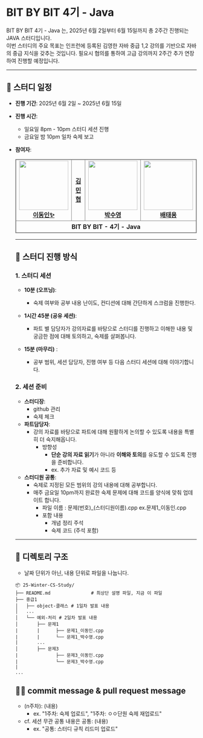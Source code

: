 # BIT BY BIT 4기 - Java

BIT BY BIT 4기 - Java 는,
2025년 6월 2일부터 6월 15일까지 총 2주간 진행되는 JAVA 스터디입니다.  
이번 스터디의 주요 목표는 인프런에 등록된 김영한 자바 중급 1,2 강의를 기반으로 자바의 중급 지식을 갖추는 것입니다.
필요시 협의를 통하여 고급 강의까지 2주간 추가 연장하여 진행할 예정입니다.

---

## 📅 스터디 일정

- **진행 기간**: 2025년 6월 2일 ~ 2025년 6월 15일
- **진행 시간**: 
  - 일요일 8pm - 10pm 스터디 세션 진행
  - 금요일 밤 10pm 일차 숙제 보고 
- **참여자**:
  <table style="border: 0.5px solid gray; width: 100%; border-collapse: collapse; text-align: center;">
  <tr>
    <td style="border: 0.5px solid gray;">
      <a href="https://github.com/donginLee">
        <img src="https://avatars.githubusercontent.com/donginLee" width="130px;" alt="">
        <br><b>이동인✨</b>
      </a>
    </td>
    <td style="border: 0.5px solid gray;">
      <a href="https://github.com/gbgreenbravo">
        <img src="https://avatars.githubusercontent.com/gbgreenbravo width="130px;" alt="">
        <br><b>김민협</b>
      </a>
              <td style="border: 0.5px solid gray;">
      <a href="[https://github.com/qkrtudwkd](https://github.com/qkrtudwkd)">
        <img src="https://avatars.githubusercontent.com/qkrtndwkd" width="130px;" alt="">
        <br><b>박수영</b>
      </a>
    </td>
    </td>
        <td style="border: 0.5px solid gray;">
      <a href="https://github.com/snow9802">
        <img src="https://avatars.githubusercontent.com/snow9802" width="130px;" alt="">
        <br><b>배태용</b>
      </a>
    </td>
    
  </tr>
  <tr>
    <td colspan="4" style="border: 0.5px solid gray;"><b>BIT BY BIT - 4기 - Java </b></td>
  </tr>
</table>


---

## 📝 스터디 진행 방식

### 1. 스터디 세션
- **10분 (오프닝)**:
  - 숙제 여부와 공부 내용 난이도, 컨디션에 대해 간단하게 스크럼을 진행한다.
    
- **1시간 45분 (공유 세션)**:
  - 파트 별 담당자가 강의자료를 바탕으로 스터디를 진행하고 이해한 내용 및 궁금한 점에 대해 토의하고, 숙제를 살펴봅니다.  
    
- **15분 (마무리)** :
  - 공부 범위, 세션 담당자, 진행 여부 등 다음 스터디 세션에 대해 이야기합니다.   
  
### 2. 세션 준비
- **스터디장**:
  - github 관리
  - 숙제 체크
- **파트담당자**:  
  - 강의 자료를 바탕으로 파트에 대해 원활하게 논의할 수 있도록 내용을 특별히 더 숙지해옵니다.
      - 방향성
        - **단순 강의 자료 읽기**가 아니라 **이해와 토의**를 유도할 수 있도록 진행을 준비합니다.
        - ex. 추가 자료 및 예시 코드 등
- **스터디원 공통**:
  - 숙제로 지정된 모든 범위의 강의 내용에 대해 공부합니다.
  - 매주 금요일 10pm까지 완료한 숙제 문제에 대해 코드를 양식에 맞춰 업데이트 합니다.
    - 파일 이름 : 문제(번호)_(스터디원이름).cpp ex.문제1_이동인.cpp
    - 포함 내용
      - 개념 정리 주석
      - 숙제 코드 (주석 포함)
---


## 📂 디렉토리 구조

- 날짜 단위가 아닌, 내용 단위로 파일을 나눕니다.

```plaintext
📦 25-Winter-CS-Study/
├── README.md               # 최상단 설명 파일, 지금 이 파일
├── 중급1 
│   ├── object-클래스 # 1일차 발표 내용
│   ...   
│   └── 예외-처리 # 2일차 발표 내용
│       ├── 문제1
|       |      ├── 문제1_이동인.cpp
|       |      └── 문제1_박수영.cpp
|       ...
│       ├── 문제3
|              ├── 문제3_이동인.cpp
|              └── 문제3_박수영.cpp
|
...

```

## 👨‍💻 commit message & pull request message
- (n주차): (내용)
  - ex. "1주차: 숙제 업로드", "1주차: ㅇㅇ단원 숙제 재업로드" 
- cf. 세션 무관 공통 내용은 공통: (내용)
  - ex. "공통: 스터디 규칙 리드미 업로드"
